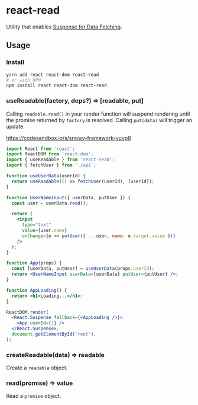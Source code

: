 # react-read

Utility that enables [Suspense for Data Fetching](https://reactjs.org/docs/concurrent-mode-suspense.html).

## Usage

### Install

```bash
yarn add react react-dom react-read
# or with NPM
npm install react react-dom react-read
```

### useReadable(factory, deps?) => [readable, put]

Calling `readable.read()` in your render function will suspend rendering until the promise returned by `factory` is resolved. Calling `put(data)` will trigger an update.

https://codesandbox.io/s/snowy-framework-vuvp8

```jsx
import React from 'react';
import ReactDOM from 'react-dom';
import { useReadable } from 'react-read';
import { fetchUser } from './api';

function useUserData(userId) {
  return useReadable(() => fetchUser(userId), [userId]);
}

function UserNameInput({ userData, putUser }) {
  const user = userData.read();

  return (
    <input
      type="text"
      value={user.name}
      onChange={e => putUser({ ...user, name: e.target.value })}
    />
  );
}

function App(props) {
  const [userData, putUser] = useUserData(props.userId);
  return <UserNameInput userData={userData} putUser={putUser} />;
}

function AppLoading() {
  return <h1>Loading...</h1>;
}

ReactDOM.render(
  <React.Suspense fallback={<AppLoading />}>
    <App userId={1} />
  </React.Suspense>,
  document.getElementById('root'),
);
```

### createReadable(data) => readable

Create a `readable` object.

### read(promise) => value

Read a `promise` object.

